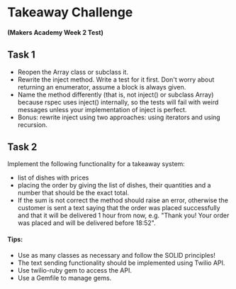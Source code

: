 # Takeaway Challenge
#### (Makers Academy Week 2 Test)

## Task 1

* Reopen the Array class or subclass it.
* Rewrite the inject method. Write a test for it first. Don't worry about returning an enumerator, assume a block is always given.
* Name the method differently (that is, not inject() or subclass Array) because rspec uses inject() internally, so the tests will fail with weird messages unless your implementation of inject is perfect.
* Bonus: rewrite inject using two approaches: using iterators and using recursion.

## Task 2

Implement the following functionality for a takeaway system:
* list of dishes with prices
* placing the order by giving the list of dishes, their quantities and a number that should be the exact total. 
* If the sum is not correct the method should raise an error, otherwise the customer is sent a text saying that the order was placed successfully and that it will be delivered 1 hour from now, e.g. "Thank you! Your order was placed and will be delivered before 18:52".

#### Tips:
* Use as many classes as necessary and follow the SOLID principles!
* The text sending functionality should be implemented using Twilio API.
* Use twilio-ruby gem to access the API.
* Use a Gemfile to manage gems.
